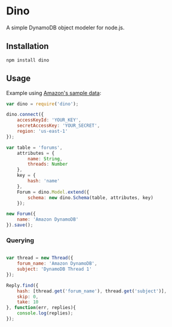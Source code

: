# Dino

A simple DynamoDB object modeler for node.js.

## Installation

```
npm install dino
```

## Usage

Example using [Amazon's sample data](http://docs.aws.amazon.com/amazondynamodb/latest/developerguide/SampleTablesAndData.html):

```js
var dino = require('dino');

dino.connect({
    accessKeyId: 'YOUR_KEY',
    secretAccessKey: 'YOUR_SECRET',
    region: 'us-east-1'
});

var table = 'forums',
    attributes = {
        name: String,
        threads: Number
    },
    key = {
        hash: 'name'
    },
    Forum = dino.Model.extend({
        schema: new dino.Schema(table, attributes, key)
    });

new Forum({
    name: 'Amazon DynamoDB'
}).save();
```

### Querying

```js

var thread = new Thread({
    forum_name: 'Amazon DynamoDB',
    subject: 'DynamoDB Thread 1'
});

Reply.find({
    hash: [thread.get('forum_name'), thread.get('subject')],
    skip: 0,
    take: 10
}, function(err, replies){
    console.log(replies);
});
```